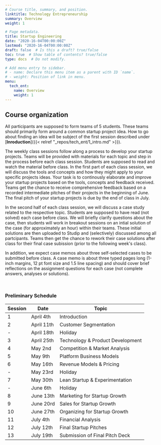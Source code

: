 ```yaml
---
# Course title, summary, and position.
linktitle: Technology Entrepreneurship
summary: Overview
weight: 1

# Page metadata.
title: Startup Engineering
date: "2020-16-04T00:00:00Z"
lastmod: "2020-16-04T00:00:00Z"
draft: false  # Is this a draft? true/false
toc: true  # Show table of contents? true/false
type: docs  # Do not modify.

# Add menu entry to sidebar.
# - name: Declare this menu item as a parent with ID `name`.
# - weight: Position of link in menu.
menu:
  tech_ent:
    name: Overview
    weight: 1
---
```


## Course organization

All participants are supposed to form teams of 5 students. These teams should primarily form around a common startup project idea. How to go about finding an idea will be subject of the first session described under [**Inroduction**]({{< relref "_repos/tech_ent/1_intro.md" >}}).

The weekly class sessions follow along a process to develop your startup projects. Teams will be provided with materials for each topic and step in the process before each class session. Students are supposed to read and watch the material before class. In the first part of each class session, we will discuss the tools and concepts and how they might apply to your specific projects ideas. Your task is to continously elaborate and improve your startup projects based on the tools, concepts and feedback received. Teams get the chance to receive comprehensive feedback based on a recorded intermediate pitches of their projects in the beginning of June. The final pitch of your startup projects is due by the end of class in July.

In the second half of each class session, we will discuss a case study related to the respective topic. Students are supposed to have read (not solved) each case before class. We will briefly clarify questions about the case, then students will work in breakout sessions on an intial solution of the case (for approximately an hour) within their teams. These initial solutions are then uploaded to Studip and (selectively) discussed among all partcipants. Teams then get the chance to rework their case solutions after class for their final case subission (prior to the following week's class). 

In addition, we expect case memos about three self-selected cases to be submitted before class. A case memo is about three typed pages long (1-inch margins, 12 pt font size and 1.5 line spacing) and should cover brief reflections on the assignment questions for each case (not complete answers, analyses or solutions).

<br/>

### Preliminary Schedule


| Session | Date | Topic |
| --- | --- | --- |
| 1 | April 4th | Introduction |
| 2 | April 11th | Customer Segmentation |
| - | April 18th | Holiday |
| 3 | April 25th | Technology & Product Development |
| 4 | May 2nd | Competition & Market Analysis |
| 5 | May 9th | Platform Business Models | 
| 6 | May 16th | Revenue Models & Pricing |
| - | May 23rd | Holiday |
| 7 | May 30th | Lean Startup & Experimentation |
| - | June 6th | Holiday |
| 8 | June 13th | Marketing for Startup Growth |
| 9 | June 20rd | Sales for Startup Growth |
| 10 | June 27th | Organizing for Startup Growth |
| 11 | July 4th | Financial Analysis |
| 12 | July 12th | Final Startup Pitches |
| 13 | July 19th | Submission of Final Pitch Deck |


